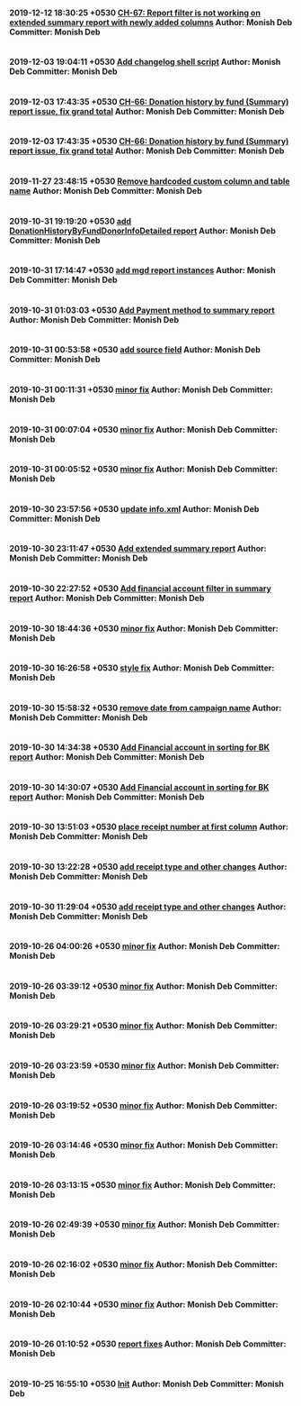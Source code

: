 
 #### 2019-12-12 18:30:25 +0530 [CH-67: Report filter is not working on extended summary report with newly added columns](https://github.com/CanadaHelps/chfunds/commit/8c911e8d124cf644e736e264ef54e849cbd0ea4a) Author: Monish Deb Committer: Monish Deb <br><br>

 #### 2019-12-03 19:04:11 +0530 [Add changelog shell script](https://github.com/CanadaHelps/chfunds/commit/4d482fe1eab619550aacaf62d707b44f879a0888) Author: Monish Deb Committer: Monish Deb <br><br>

 #### 2019-12-03 17:43:35 +0530 [CH-66: Donation history by fund (Summary) report issue, fix grand total](https://github.com/CanadaHelps/chfunds/commit/000041c9e84dcd1d2c1649b41aa04478bca8921d) Author: Monish Deb Committer: Monish Deb <br><br>

 #### 2019-12-03 17:43:35 +0530 [CH-66: Donation history by fund (Summary) report issue, fix grand total](https://github.com/CanadaHelps/chfunds/commit/000041c9e84dcd1d2c1649b41aa04478bca8921d) Author: Monish Deb Committer: Monish Deb <br><br>

 #### 2019-11-27 23:48:15 +0530 [Remove hardcoded custom column and table name](https://github.com/CanadaHelps/chfunds/commit/13644ba7cb2217a35d0463e08bf6a8cd6a4648c3) Author: Monish Deb Committer: Monish Deb <br><br>

 #### 2019-10-31 19:19:20 +0530 [add DonationHistoryByFundDonorInfoDetailed report](https://github.com/CanadaHelps/chfunds/commit/1c424fcc9437c64342607f9d1ab326d1e11e1412) Author: Monish Deb Committer: Monish Deb <br><br>

 #### 2019-10-31 17:14:47 +0530 [add mgd report instances](https://github.com/CanadaHelps/chfunds/commit/437d47c6f306898eab4eca5d48c095285625aeb6) Author: Monish Deb Committer: Monish Deb <br><br>

 #### 2019-10-31 01:03:03 +0530 [Add Payment  method to  summary report](https://github.com/CanadaHelps/chfunds/commit/4692b8d0ce7fc7411d23b8d27126e35bab43cafe) Author: Monish Deb Committer: Monish Deb <br><br>

 #### 2019-10-31 00:53:58 +0530 [add source field](https://github.com/CanadaHelps/chfunds/commit/7a10214a924ce3df656368f93e366ecd8ed5af8f) Author: Monish Deb Committer: Monish Deb <br><br>

 #### 2019-10-31 00:11:31 +0530 [minor fix](https://github.com/CanadaHelps/chfunds/commit/248b4d5dfed9b226e91bc7bb31d09ef43edffa81) Author: Monish Deb Committer: Monish Deb <br><br>

 #### 2019-10-31 00:07:04 +0530 [minor fix](https://github.com/CanadaHelps/chfunds/commit/34b9fbfcc90ca00e77f76bfe2a9bee4df26611fc) Author: Monish Deb Committer: Monish Deb <br><br>

 #### 2019-10-31 00:05:52 +0530 [minor fix](https://github.com/CanadaHelps/chfunds/commit/14d0bc3573d1b38ba1278619da4d1b44b3772287) Author: Monish Deb Committer: Monish Deb <br><br>

 #### 2019-10-30 23:57:56 +0530 [update info.xml](https://github.com/CanadaHelps/chfunds/commit/d1ea577ba0c375b5873779275972374c17a88ec1) Author: Monish Deb Committer: Monish Deb <br><br>

 #### 2019-10-30 23:11:47 +0530 [Add extended summary report](https://github.com/CanadaHelps/chfunds/commit/f42c3506717b19e550684c9630102c68ee07f7f5) Author: Monish Deb Committer: Monish Deb <br><br>

 #### 2019-10-30 22:27:52 +0530 [Add financial account filter in summary report](https://github.com/CanadaHelps/chfunds/commit/e1b272c17c5633fb4d770e1dd5cd2741cb626afc) Author: Monish Deb Committer: Monish Deb <br><br>

 #### 2019-10-30 18:44:36 +0530 [minor fix](https://github.com/CanadaHelps/chfunds/commit/90473bf103d3d0f28c0ec8a99d48727614ae11b7) Author: Monish Deb Committer: Monish Deb <br><br>

 #### 2019-10-30 16:26:58 +0530 [style fix](https://github.com/CanadaHelps/chfunds/commit/dc038c48c0cb23fb692782e0f717a4e9086ac49a) Author: Monish Deb Committer: Monish Deb <br><br>

 #### 2019-10-30 15:58:32 +0530 [remove date from campaign name](https://github.com/CanadaHelps/chfunds/commit/c6ea2b6cc9afd7d5092e13844a37e36048d439ab) Author: Monish Deb Committer: Monish Deb <br><br>

 #### 2019-10-30 14:34:38 +0530 [Add Financial account in sorting for BK report](https://github.com/CanadaHelps/chfunds/commit/5509bd6f7026f1095aeeddca71086e4a3716a959) Author: Monish Deb Committer: Monish Deb <br><br>

 #### 2019-10-30 14:30:07 +0530 [Add Financial account in sorting for BK report](https://github.com/CanadaHelps/chfunds/commit/97297cc59fc8d3daf188458bf0a1542fdf33d029) Author: Monish Deb Committer: Monish Deb <br><br>

 #### 2019-10-30 13:51:03 +0530 [place receipt number at first column](https://github.com/CanadaHelps/chfunds/commit/bba3e7b2b3e64254e29cc3f97e0258e0d2c09ffd) Author: Monish Deb Committer: Monish Deb <br><br>

 #### 2019-10-30 13:22:28 +0530 [add receipt type and other changes](https://github.com/CanadaHelps/chfunds/commit/c8557fb0d6ebd561ca06f34440d56db6affbba4b) Author: Monish Deb Committer: Monish Deb <br><br>

 #### 2019-10-30 11:29:04 +0530 [add receipt type and other changes](https://github.com/CanadaHelps/chfunds/commit/4ed0bb7d1c343792ce35fae39a8383cda23caabe) Author: Monish Deb Committer: Monish Deb <br><br>

 #### 2019-10-26 04:00:26 +0530 [minor fix](https://github.com/CanadaHelps/chfunds/commit/dd92da9941fc152304e041d1fd813f281ea80494) Author: Monish Deb Committer: Monish Deb <br><br>

 #### 2019-10-26 03:39:12 +0530 [minor fix](https://github.com/CanadaHelps/chfunds/commit/552ae8d9542c50eab08f08c5fce84ff490d9cd6a) Author: Monish Deb Committer: Monish Deb <br><br>

 #### 2019-10-26 03:29:21 +0530 [minor fix](https://github.com/CanadaHelps/chfunds/commit/407c117b4c7e5a529e4bb60c035d3795ebd0025e) Author: Monish Deb Committer: Monish Deb <br><br>

 #### 2019-10-26 03:23:59 +0530 [minor fix](https://github.com/CanadaHelps/chfunds/commit/b41b082b0624e24d70fd84e6e3af14c3bae6759b) Author: Monish Deb Committer: Monish Deb <br><br>

 #### 2019-10-26 03:19:52 +0530 [minor fix](https://github.com/CanadaHelps/chfunds/commit/469a5bed7be7a1cd8e715e11fd68b7518ef12f16) Author: Monish Deb Committer: Monish Deb <br><br>

 #### 2019-10-26 03:14:46 +0530 [minor fix](https://github.com/CanadaHelps/chfunds/commit/09315654dabb686eef9b0b4b69b3365d02329aae) Author: Monish Deb Committer: Monish Deb <br><br>

 #### 2019-10-26 03:13:15 +0530 [minor fix](https://github.com/CanadaHelps/chfunds/commit/014385eac9fe5863b3236cb3082187e62509661e) Author: Monish Deb Committer: Monish Deb <br><br>

 #### 2019-10-26 02:49:39 +0530 [minor fix](https://github.com/CanadaHelps/chfunds/commit/f4168e7c530fff8d0b387ef88b7060c436633972) Author: Monish Deb Committer: Monish Deb <br><br>

 #### 2019-10-26 02:16:02 +0530 [minor fix](https://github.com/CanadaHelps/chfunds/commit/50ac03a54600a92d41bb5dd4d767780d436aa220) Author: Monish Deb Committer: Monish Deb <br><br>

 #### 2019-10-26 02:10:44 +0530 [minor fix](https://github.com/CanadaHelps/chfunds/commit/1d13201c46afed22093a2ccf9de6b01d42ed5f08) Author: Monish Deb Committer: Monish Deb <br><br>

 #### 2019-10-26 01:10:52 +0530 [report fixes](https://github.com/CanadaHelps/chfunds/commit/2cab6fc7dcc60d0492f078b39f950522b0d64cff) Author: Monish Deb Committer: Monish Deb <br><br>

 #### 2019-10-25 16:55:10 +0530 [Init](https://github.com/CanadaHelps/chfunds/commit/b69d76495a0277c34665603b75f351f0485c9337) Author: Monish Deb Committer: Monish Deb <br><br>
